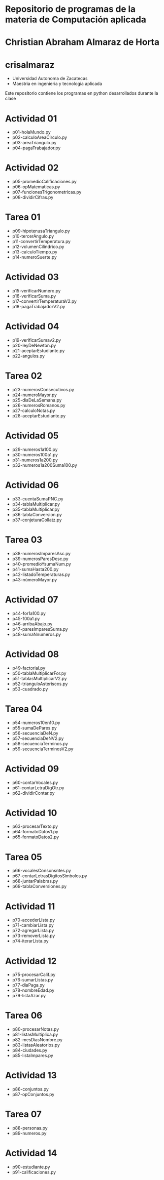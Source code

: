 # Repositorio de programas de la materia de Computación aplicada

# Christian Abraham Almaraz de Horta
# crisalmaraz
- Universidad Autonoma de Zacatecas
- Maestria en ingenieria y tecnologia aplicada

Este repositorio contiene los programas en python desarrollados durante la clase

# Actividad 01
- p01-holaMundo.py
- p02-calculoAreaCirculo.py
- p03-areaTriangulo.py
- p04-pagaTrabajador.py

# Actividad 02
- p05-promedioCalificaciones.py
- p06-opMatematicas.py
- p07-funcionesTrigonometricas.py
- p08-dividirCifras.py

# Tarea 01
- p09-hipotenusaTriangulo.py
- p10-tercerAngulo.py
- p11-convertirTemperatura.py
- p12-volumenCilindrico.py
- p13-calculoTiempo.py
- p14-numeroSuerte.py

# Actividad 03

- p15-verificarNumero.py
- p16-verificarSuma.py
- p17-convertirTemperaturaV2.py
- p18-pagaTrabajadorV2.py

# Actividad 04
- p19-verificarSumav2.py
- p20-leyDeNewton.py
- p21-aceptarEstudiante.py
- p22-angulos.py

# Tarea 02
- p23-numerosConsecutivos.py
- p24-numeroMayor.py
- p25-diaDeLaSemana.py
- p26-numerosRomanos.py
- p27-calculoNotas.py
- p28-aceptarEstudiante.py

# Actividad 05
- p29-numeros1a100.py
- p30-numeros100a1.py
- p31-numeros1a200.py
- p32-numeros1a200Suma100.py

# Actividad 06
- p33-cuentaSumaPNC.py
- p34-tablaMultiplicar.py
- p35-tablaMultiplicar.py
- p36-tablaConversion.py
- p37-conjeturaCollatz.py

# Tarea 03
- p38-numerosImparesAsc.py
- p39-numerosParesDesc.py
- p40-promedioYsumaNum.py
- p41-sumaHasta200.py
- p42-listadoTemperaturas.py
- p43-númeroMayor.py

# Actividad 07
- p44-for1a100.py
- p45-100a1.py
- p46-arribaAbajo.py
- p47-paresImparesSuma.py
- p48-sumaNnumeros.py

# Actividad 08
- p49-factorial.py
- p50-tablaMultiplicarFor.py
- p51-tablasMultiplicarV2.py
- p52-trianguloAsteriscos.py
- p53-cuadrado.py

# Tarea 04
- p54-numeros10en10.py
- p55-sumaDePares.py
- p56-secuenciaDeN.py
- p57-secuenciaDeNV2.py
- p58-secuenciaTerminos.py
- p59-secuenciaTerminosV2.py

# Actividad 09
- p60-contarVocales.py
- p61-contarLetraDigOtr.py
- p62-dividirContar.py

# Actividad 10
- p63-procesarTexto.py
- p64-formatoDatos1.py
- p65-formatoDatos2.py

# Tarea 05
- p66-vocalesConsonsntes.py
- p67-contarLetrasDigitosSimbolos.py
- p68-juntarPalabras.py
- p69-tablaConversiones.py

# Actividad 11
- p70-accederLista.py
- p71-cambiarLista.py
- p72-agregarLista.py
- p73-removerLista.py
- p74-iterarLista.py

# Actividad 12
- p75-procesarCalif.py
- p76-sumarListas.py
- p77-diaPaga.py
- p78-nombreEdad.py
- p79-listaAzar.py

# Tarea 06
- p80-procesarNotas.py
- p81-listasMultiplica.py
- p82-mesDiasNombre.py
- p83-listasAleatorios.py
- p84-ciudades.py
- p85-listaImpares.py

# Actividad 13
- p86-conjuntos.py
- p87-opConjuntos.py

# Tarea 07
- p88-personas.py
- p89-numeros.py

# Actividad 14
- p90-estudiante.py
- p91-calificaciones.py